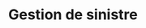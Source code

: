 ---
draft: false
name: "Dekra"
title: "Gestion de sinistre"
avatar: {
    src: "/Dekra.jpg",
    alt: "DEKRA"
}
publishDate: "2023-12-09 "
href : 'https://www.dekra.fr/'
---